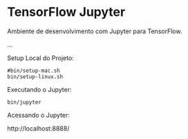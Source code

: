 # TensorFlow Jupyter

Ambiente de desenvolvimento com Jupyter para TensorFlow.

...

Setup Local do Projeto:

    #bin/setup-mac.sh
    bin/setup-linux.sh

Executando o Jupyter:

    bin/jupyter

Acessando o Jupyter:

http://localhost:8888/

